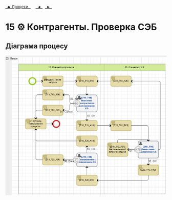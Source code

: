 ﻿[` ⏏ Процеси `](../../README.md)    [` ◀ `](../P14/P14.md)  [` ▶ `](../P16/P16.md)
# 15 ⚙ Контрагенты. Проверка СЭБ

## Діаграма процесу
![P15_Diagram](./Images/P15_Diagram.png)